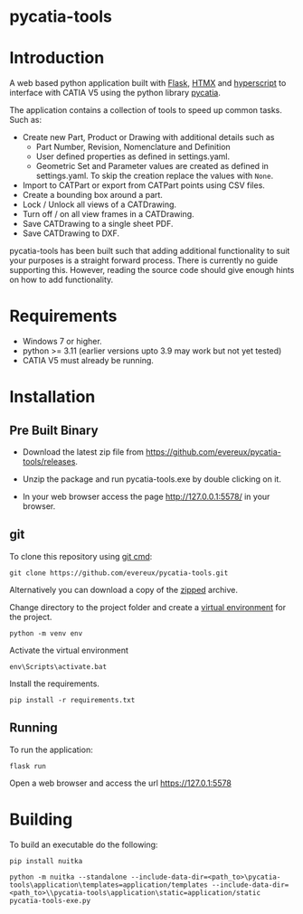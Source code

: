 pycatia-tools
=============


Introduction
============
A web based python application built with 
[Flask](https://flask.palletsprojects.com/en/latest/), [HTMX](https://htmx.org/) 
and [hyperscript](https://hyperscript.org) to interface with CATIA V5 using the 
python library [pycatia](https://pycatia.readthedocs.io/en/latest/).

The application contains a collection of tools to speed up common tasks. Such as:

* Create new Part, Product or Drawing with additional details such as 
   * Part Number, Revision, Nomenclature and Definition
   * User defined properties as defined in settings.yaml.
   * Geometric Set and Parameter values are created as defined in settings.yaml. 
     To skip the creation replace the values with `None`.
* Import to CATPart or export from CATPart points using CSV files.
* Create a bounding box around a part.
* Lock / Unlock all views of a CATDrawing.
* Turn off / on all view frames in a CATDrawing.
* Save CATDrawing to a single sheet PDF.
* Save CATDrawing to DXF.

pycatia-tools has been built such that adding additional functionality to suit
your purposes is a straight forward process. There is currently no guide 
supporting this. However, reading the source code should give enough hints on 
how to add functionality.


Requirements
============

* Windows 7 or higher.
* python >= 3.11 (earlier versions upto 3.9 may work but not yet tested)
* CATIA V5 must already be running.


Installation
============

Pre Built Binary
----------------

* Download the latest zip file from https://github.com/evereux/pycatia-tools/releases.

* Unzip the package and run pycatia-tools.exe by double clicking on it.

* In your web browser access the page http://127.0.0.1:5578/ in your browser.

git
---

To clone this repository using [git cmd](https://git-scm.com/):

```
git clone https://github.com/evereux/pycatia-tools.git
```

Alternatively you can download a copy of the 
[zipped](https://github.com/evereux/pycatia-tools/archive/refs/heads/main.zip) 
archive. 

Change directory to the project folder and create a 
[virtual environment](https://docs.python.org/3/library/venv.html) for the 
project.

```
python -m venv env
```

Activate the virtual environment

```
env\Scripts\activate.bat
```

Install the requirements.

```
pip install -r requirements.txt
```

Running
-------

To run the application:

```
flask run
```
Open a web browser and access the url https://127.0.1:5578



Building
========

To build an executable do the following:

```
pip install nuitka
```

```
python -m nuitka --standalone --include-data-dir=<path_to>\pycatia-tools\application\templates=application/templates --include-data-dir=<path_to>\\pycatia-tools\application\static=application/static pycatia-tools-exe.py
```
